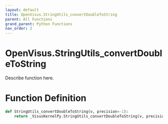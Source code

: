 ```yaml
---
layout: default
title: OpenVisus.StringUtils_convertDoubleToString
parent: All Functions
grand_parent: Python Functions
nav_order: 2
---
```


# OpenVisus.StringUtils_convertDoubleToString

Describe function here.

# Function Definition

```python
def StringUtils_convertDoubleToString(v, precision=-1):
    return _VisusKernelPy.StringUtils_convertDoubleToString(v, precision)
```